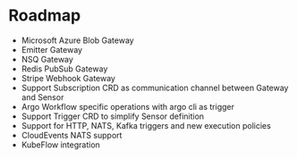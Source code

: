 # Roadmap

- Microsoft Azure Blob Gateway
- Emitter Gateway
- NSQ Gateway
- Redis PubSub Gateway
- Stripe Webhook Gateway
- Support Subscription CRD as communication channel between Gateway and Sensor
- Argo Workflow specific operations with argo cli as trigger
- Support Trigger CRD to simplify Sensor definition
- Support for HTTP, NATS, Kafka triggers and new execution policies
- CloudEvents NATS support
- KubeFlow integration
